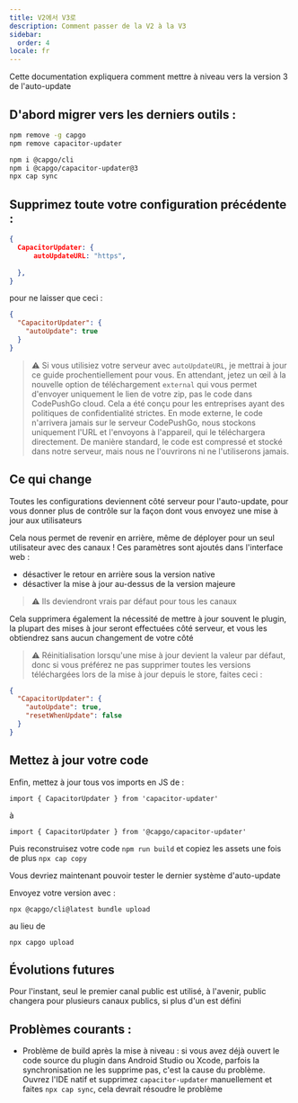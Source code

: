 ```yaml
---
title: V2에서 V3로
description: Comment passer de la V2 à la V3
sidebar:
  order: 4
locale: fr
---
```


Cette documentation expliquera comment mettre à niveau vers la version 3 de l'auto-update

## D'abord migrer vers les derniers outils :

```bash
npm remove -g capgo
npm remove capacitor-updater

npm i @capgo/cli
npm i @capgo/capacitor-updater@3
npx cap sync
```

## Supprimez toute votre configuration précédente :

```json
{
  CapacitorUpdater: {
      autoUpdateURL: "https",
      
  },
}
```

pour ne laisser que ceci :

```json
{
  "CapacitorUpdater": {
    "autoUpdate": true
  }
}
```

> ⚠️ Si vous utilisiez votre serveur avec `autoUpdateURL`, je mettrai à jour ce guide prochentiellement pour vous. En attendant, jetez un œil à la nouvelle option de téléchargement `external` qui vous permet d'envoyer uniquement le lien de votre zip, pas le code dans CodePushGo cloud. Cela a été conçu pour les entreprises ayant des politiques de confidentialité strictes. En mode externe, le code n'arrivera jamais sur le serveur CodePushGo, nous stockons uniquement l'URL et l'envoyons à l'appareil, qui le téléchargera directement. De manière standard, le code est compressé et stocké dans notre serveur, mais nous ne l'ouvrirons ni ne l'utiliserons jamais.

## Ce qui change

Toutes les configurations deviennent côté serveur pour l'auto-update, pour vous donner plus de contrôle sur la façon dont vous envoyez une mise à jour aux utilisateurs

Cela nous permet de revenir en arrière, même de déployer pour un seul utilisateur avec des canaux ! Ces paramètres sont ajoutés dans l'interface web :

* désactiver le retour en arrière sous la version native
* désactiver la mise à jour au-dessus de la version majeure

> ⚠️ Ils deviendront vrais par défaut pour tous les canaux

Cela supprimera également la nécessité de mettre à jour souvent le plugin, la plupart des mises à jour seront effectuées côté serveur, et vous les obtiendrez sans aucun changement de votre côté

> ⚠️ Réinitialisation lorsqu'une mise à jour devient la valeur par défaut, donc si vous préférez ne pas supprimer toutes les versions téléchargées lors de la mise à jour depuis le store, faites ceci :

```json
{
  "CapacitorUpdater": {
    "autoUpdate": true,
    "resetWhenUpdate": false
  }
}
```

## Mettez à jour votre code

Enfin, mettez à jour tous vos imports en JS de :

```
import { CapacitorUpdater } from 'capacitor-updater'
```

à

```
import { CapacitorUpdater } from '@capgo/capacitor-updater'
```

Puis reconstruisez votre code `npm run build` et copiez les assets une fois de plus `npx cap copy`

Vous devriez maintenant pouvoir tester le dernier système d'auto-update

Envoyez votre version avec :

```
npx @capgo/cli@latest bundle upload
```

au lieu de 

```
npx capgo upload
```

## Évolutions futures

Pour l'instant, seul le premier canal public est utilisé, à l'avenir, public changera pour plusieurs canaux publics, si plus d'un est défini

## Problèmes courants :

* Problème de build après la mise à niveau : si vous avez déjà ouvert le code source du plugin dans Android Studio ou Xcode, parfois la synchronisation ne les supprime pas, c'est la cause du problème. Ouvrez l'IDE natif et supprimez `capacitor-updater` manuellement et faites `npx cap sync`, cela devrait résoudre le problème
